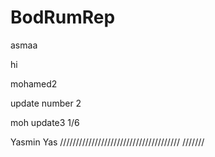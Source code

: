# BodRumRep

asmaa 

hi

mohamed2

update number 2

moh update3 1/6

Yasmin Yas
//////////////////////////////////////
///////


